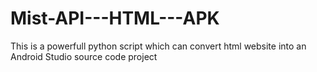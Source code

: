 # Mist-API---HTML---APK
This is a powerfull python script which can convert html website into an Android Studio source code project
